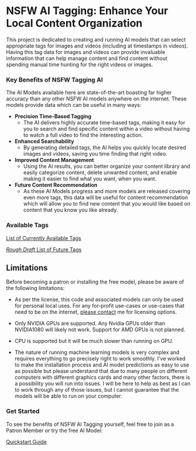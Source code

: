 # NSFW AI Tagging: Enhance Your Local Content Organization
This project is dedicated to creating and running AI models that can select appropriate tags for images and videos (including at timestamps in videos). Having this tag data for images and videos can provide invaluable information that can help manage content and find content without spending manual time hunting for the right videos or images.

### Key Benefits of NSFW Tagging AI
The AI Models available here are state-of-the-art boasting far higher accuracy than any other NSFW AI models anywhere on the internet. These models provide data which can be useful in many ways:
* **Precision Time-Based Tagging**
  - The AI delivers highly accurate time-based tags, making it easy for you to search and find specific content within a video without having to watch a full video to find the interesting action.
* **Enhanced Searchability**
  - By generating detailed tags, the AI helps you quickly locate desired images and videos, saving you time finding that right video.
* **Improved Content Management**
  - Using the AI results, you can better organize your content library and easily categorize content, delete unwanted content, and enable making it easier to find what you want, when you want.
* **Future Content Recommendation**
  - As these AI Models progress and more models are released covering even more tags, this data will be useful for content recommendation which will allow you to find new content that you would like based on content that you know you like already.

### Available Tags
[List of Currently Available Tags](https://docs.google.com/spreadsheets/d/1MbULbXaUMjvuGo066SuPaJVjBSSA57jhS3DAtvWNpwI/edit?usp=sharing) 

[*Rough Draft* List of Future Tags](https://docs.google.com/spreadsheets/d/13dFiZDMqpoaeOWo-M4LBweOAwkcmetgzYHMdqGIK328/edit?usp=sharing)

## Limitations

Before becoming a patron or installing the free model, please be aware of the following limitations:

- As per the license, this code and associated models can only be used for personal local uses. For any for-profit use-cases or use-cases that need to be on the internet, [please contact](https://discord.gg/EvYbZBf) me for licensing options.

- Only NVIDIA GPUs are supported. Any Nvidia GPUs older than NVIDIA1080 will likely not work. Support for AMD GPUs is not planned.

- CPU is supported but it will be much slower than running on GPU.

- The nature of running machine learning models is very complex and requires everything to go precisely right to work smoothly. I've worked to make the installation process and AI model predictions as easy to use as possible but please understand that due to many people on different computers with different graphics cards and many other factors, there is a possibility you will run into issues. I will be here to help as best as I can to work through any of those issues, but I cannot guarantee that the models will be able to run on your computer.

### Get Started
To see the benefits of NSFW AI Tagging yourself, feel free to join as a Patron Member or try the free AI Model:

[Quickstart Guide](https://github.com/skier233/nsfw_ai_model_server/wiki/NSFW-AI-Tagging-Quickstart-Guide)
